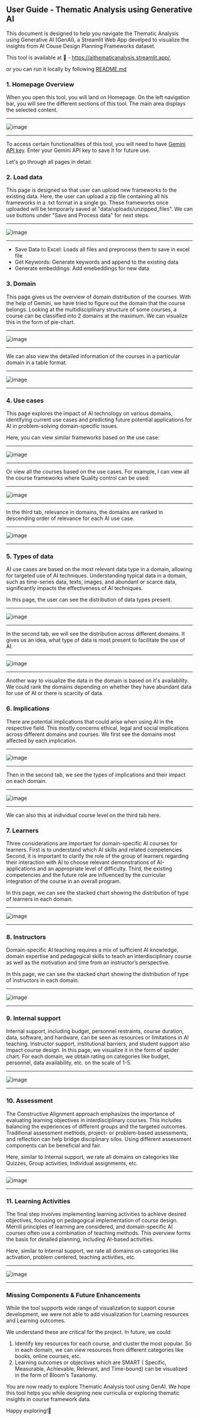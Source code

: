 ## User Guide - Thematic Analysis using Generative AI

This document is designed to help you navigate the Thematic Analysis using  Generative AI (GenAI), a Streamlit Web App develped to visualize the insights from AI Couse Design Planning Frameworks
dataset.  

This tool is available at 🔗 - https://aithematicanalysis.streamlit.app/, 

or you can run it locally by following [README.md](https://github.com/darshina2/AI_Thematic_analysis/blob/master/README.md) 

### 1. Homepage Overview

When you open this tool, you will land on Homepage. On the left navigation bar, you will see the different sections of this tool. The main area displays the selected content. 

----------
![image](https://github.com/user-attachments/assets/3272c99e-e67c-4fad-8a69-9913a889a501)

----------

To access certain functionalities of this tool, you will need to have [Gemini API key](https://aistudio.google.com/apikey). Enter your Gemini API key to save it for future use.

Let's go through all pages in detail:

### 2. Load data

This page is designed so that user can upload new frameworks to the existing data. Here, the user can upload a zip file containing all his frameworks in a .txt format in a single go. These 
frameworks once uploaded will be temporarly saved at "data/uploads/unzipped_files". We can use buttons under "Save and Process data" for next steps.

----------
![image](https://github.com/user-attachments/assets/a7f7f70d-607a-4387-be80-0eb18b0d7399)
 
----------

- Save Data to Excel: Loads all files and preprocess them to save in excel file
- Get Keywords: Generate keywords and append to the existing data
- Generate embeddings: Add emebeddings for new data


### 3. Domain     

This page gives us the overview of domain distribution of the courses. With the help of Gemini, we have tried to figure out the domain that the course belongs. Looking at the multidisciplinary 
structure of some courses, a course can be classified into 2 domains at the maximum. We can visualize this in the form of pie-chart. 

----------
![image](https://github.com/user-attachments/assets/1c03b596-4fe0-4649-a35d-6a2512cc0614)

----------
We can also view the detailed information of the courses in a particular domain in a table format. 

----------
![image](https://github.com/user-attachments/assets/87e8b3b1-ff4f-46b4-94ce-58b9bcbea477)

----------

### 4. Use cases

This page explores the impact of AI technology on various domains, identifying current use cases and predicting future potential applications for AI in problem-solving domain-specific issues.

Here, you can view similar frameworks based on the use case:

----------
![image](https://github.com/user-attachments/assets/e00914dc-8b49-41d6-906f-9b1fa1a38db1)

----------
Or view all the courses based on the use cases. For example, I can view all the course frameworks where Quality control can be used:

----------
![image](https://github.com/user-attachments/assets/00cb5085-b07d-49ed-913f-7dae90ac415c)

----------
In the third tab, relevance in domains, the domains are ranked in descending order of relevance for each AI use case. 

----------
![image](https://github.com/user-attachments/assets/fbc83e08-b0b4-4969-83c9-2b46858283ad)

----------

### 5. Types of data

AI use cases are based on the most relevant data type in a domain, allowing for targeted use of AI techniques. Understanding typical data in a domain, such as time-series data, texts, images, and abundant or scarce data, significantly impacts the effectiveness of AI techniques.

In this page, the user can see the distribution of data types present. 

----------
![image](https://github.com/user-attachments/assets/18d74587-7777-444b-b5f7-443f1dd441cd)

----------
In the second tab, we will see the distribution across different domains. It gives us an idea, what type of data is most present to facilitate the use of AI. 

----------
![image](https://github.com/user-attachments/assets/ad4837ae-ebbd-4879-89b0-0eddc9f40466)

----------

Another way to visualize the data in the domain is based on it's availability. We could rank the domains depending on whether they have abundant data for use of AI or there is scarcity of data.

### 6. Implications

There are potential implications that could arise when using AI in the respective field. This mostly concerns ethical, legal and social implications across different domains and courses.
We first see the domains most affected by each implication. 

----------
![image](https://github.com/user-attachments/assets/4abf4f45-7b95-49e5-bf4d-39b97de63827)

----------
Then in the second tab, we see the types of implications and their impact on each domain. 

----------
![image](https://github.com/user-attachments/assets/495d7030-d963-4b01-a56a-d83f0dbcad24)

----------
We can also this at individual course level on the third tab here. 


### 7. Learners

Three considerations are important for domain-specific AI courses for learners. First is to understand which AI skills and related competencies. Second, it is important to clarify the role 
of the group of learners regarding their interaction with AI to choose relevant demonstrations of AI-applications and an appropriate level of difficulty. Third, the existing competencies and 
the future role are influenced by the curricular integration of the course in an overall program.

In this page, we can see the stacked chart showing the distribution of type of learners in each domain. 

----------
![image](https://github.com/user-attachments/assets/4598ee5d-06fd-499e-a184-11427860c711)

----------

### 8. Instructors

Domain-specific AI teaching requires a mix of sufficient AI knowledge, domain expertise and pedagogical skills to teach an interdisciplinary course as well as the motivation and time from an
instructor’s perspective.

In this page, we can see the stacked chart showing the distribution of type of instructors in each domain. 

----------
![image](https://github.com/user-attachments/assets/f284ccce-6955-4b90-9785-304a3fb85c87)

----------

### 9. Internal support

Internal support, including budget, personnel restraints, course duration, data, software, and hardware, can be seen as resources or limitations in AI teaching. Instructor support, institutional barriers, and student support also impact course design. In this page, we visualize it in the form of spider chart. For each domain, we obtain rating on categories like budget, personnel, data availability, etc. on the scale of 1-5. 

----------
![image](https://github.com/user-attachments/assets/5598991f-d335-4a0c-be2e-60f37dc47ae4)

----------

### 10. Assessment

The Constructive Alignment approach emphasizes the importance of evaluating learning objectives in interdisciplinary courses. This includes balancing the experiences of different groups 
and the targeted outcomes. Traditional assessment methods, project- or problem-based assessments, and reflection can help bridge disciplinary silos. Using different assessment components 
can be beneficial and fair.

Here, similar to Internal support, we rate all domains on categories like Quizzes, Group activities, Individual assignments, etc. 

----------
![image](https://github.com/user-attachments/assets/67b9e440-0697-48b2-9ac4-2354ac5a6df0)

----------

### 11. Learning Activities

The final step involves implementing learning activities to achieve desired objectives, focusing on pedagogical implementation of course design. Merrill principles of learning are considered, 
and domain-specific AI courses often use a combination of teaching methods. This overview forms the basis for detailed planning, including AI-based activities.

Here, similar to Internal support, we rate all domains on categories like activation, problem centered, teaching activities, etc. 

----------
![image](https://github.com/user-attachments/assets/9bdbc2f1-9672-4294-9821-556da3d9c30a)

----------

### Missing Components & Future Enhancements

While the tool supports wide range of visualization to support course development, we were not able to add visualization for Learning resources
and Learning outcomes.

We understand these are critical for the project. In future, we could:
1. Identify key resources for each course, and cluster the most popular. So in each domain, we can view resources from different categories like books, online courses, etc. 
2. Learning outcomes or objectives which are SMART ( Specific, Measurable, Achievable, Relevant, and Time-bound) can be visualized in the form of Bloom's Taxanomy. 

You are now ready to explore Thematic Analysis tool using GenAI. We hope this tool helps you while designing new curriculia or exploring thematic insights in course framework data. 

Happy exploring!🚀
